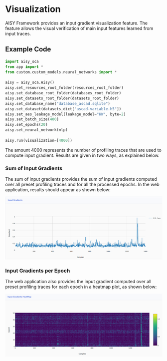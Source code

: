 # Visualization

AISY Framework provides an input gradient visualization feature. The feature allows the visual verification of main input features learned 
from input traces.  

## Example Code

```python
import aisy_sca
from app import *
from custom.custom_models.neural_networks import *

aisy = aisy_sca.Aisy()
aisy.set_resources_root_folder(resources_root_folder)
aisy.set_database_root_folder(databases_root_folder)
aisy.set_datasets_root_folder(datasets_root_folder)
aisy.set_database_name("database_ascad.sqlite")
aisy.set_dataset(datasets_dict["ascad-variable.h5"])
aisy.set_aes_leakage_model(leakage_model="HW", byte=2)
aisy.set_batch_size(400)
aisy.set_epochs(20)
aisy.set_neural_network(mlp)

aisy.run(visualization=[4000])
```

The amount 4000 represents the number of profiling traces that are used to compute input gradient. Results are given in two ways, as 
explained below.

### Sum of Input Gradients

The sum of input gradients provides the sum of input gradients computed over all preset profiling traces and for all the processed epochs.
In the web application, results should appear as shown below:

![Screenshot](images/sum_input_gradients.png)

### Input Gradients per Epoch

The web application also provides the input gradient computed over all preset profiling traces for each epoch in a heatmap plot, as shown 
below:

![Screenshot](images/epochs_input_gradients.png)



